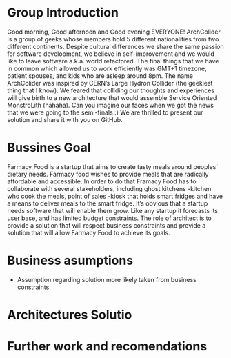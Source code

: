 # Group Introduction

Good morning, Good afternoon and Good evening EVERYONE! ArchColider is a group of geeks whose members hold 5 different nationalities from two different continents. Despite cultural differences we share the same passion for software development, we believe in self-improvement and we would like to leave software a.k.a. world refactored. The final things that we have in common which allowed us to work efficiently was GMT+1 timezone, patient spouses, and kids who are asleep around 8pm. The name ArchColider was inspired by CERN’s Large Hydron Collider (the geekiest thing that I know). We feared that colliding our thoughts and experiences will give birth to a new architecture that would assemble Service Oriented MonstroLith (hahaha). Can you imagine our faces when we got the news that we were going to the semi-finals :) We are thrilled to present our solution and share it with you on GitHub.

# Bussines Goal
Farmacy Food is a startup that aims to create tasty meals around peoples’ dietary needs. Farmacy food wishes to provide meals that are radically affordable and accessible. In order to do that Framacy Food has to collaborate with several stakeholders, including ghost kitchens -kitchen who cook the meals, point of sales -kiosk that holds smart fridges and have a means to deliver meals to the smart fridge. It’s obvious that a startup needs software that will enable them grow. Like any startup it forecasts its user base, and has limited budget constraints. The role of architect is to provide a solution that will respect business constraints and provide a solution that will allow Farmacy Food to achieve its goals.

# Business asumptions
* Assumption regarding solution more likely taken from business constraints

# Architectures Solutio

# Further work and recomendations

